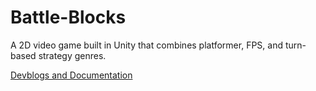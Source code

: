 # Battle-Blocks
A 2D video game built in Unity that combines platformer, FPS, and turn-based strategy genres.

[Devblogs and Documentation](https://mitchelljones.com/projects/dsgame/intro)
